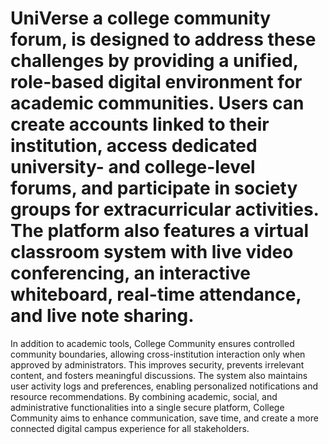 # UniVerse a college community forum, is designed to address these challenges by providing a unified, role-based digital environment for academic communities. Users can create accounts linked to their institution, access dedicated university- and college-level forums, and participate in society groups for extracurricular activities. The platform also features a virtual classroom system with live video conferencing, an interactive whiteboard, real-time attendance, and live note sharing.
In addition to academic tools, College Community ensures controlled community boundaries, allowing cross-institution interaction only when approved by administrators. This improves security, prevents irrelevant content, and fosters meaningful discussions. The system also maintains user activity logs and preferences, enabling personalized notifications and resource recommendations.
By combining academic, social, and administrative functionalities into a single secure platform, College Community aims to enhance communication, save time, and create a more connected digital campus experience for all stakeholders.

